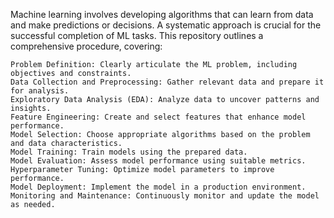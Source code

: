 Machine learning involves developing algorithms that can learn from data and make predictions or decisions. A systematic approach is crucial for the successful completion of ML tasks. This repository outlines a comprehensive procedure, covering:

    Problem Definition: Clearly articulate the ML problem, including objectives and constraints.
    Data Collection and Preprocessing: Gather relevant data and prepare it for analysis.
    Exploratory Data Analysis (EDA): Analyze data to uncover patterns and insights.
    Feature Engineering: Create and select features that enhance model performance.
    Model Selection: Choose appropriate algorithms based on the problem and data characteristics.
    Model Training: Train models using the prepared data.
    Model Evaluation: Assess model performance using suitable metrics.
    Hyperparameter Tuning: Optimize model parameters to improve performance.
    Model Deployment: Implement the model in a production environment.
    Monitoring and Maintenance: Continuously monitor and update the model as needed.
